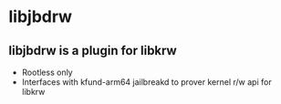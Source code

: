 # libjbdrw

## libjbdrw is a plugin for libkrw

* Rootless only
* Interfaces with kfund-arm64 jailbreakd to prover kernel r/w api for libkrw
